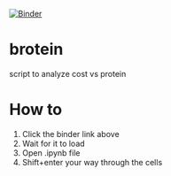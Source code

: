 [![Binder](https://mybinder.org/badge_logo.svg)](https://mybinder.org/v2/gh/pomkos/brotein/master)

# brotein
script to analyze cost vs protein

# How to

1. Click the binder link above
2. Wait for it to load
3. Open .ipynb file
4. Shift+enter your way through the cells
